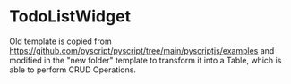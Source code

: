 # TodoListWidget

Old template is copied from https://github.com/pyscript/pyscript/tree/main/pyscriptjs/examples and modified in the "new folder" template to transform it into a Table, which is able to perform CRUD Operations.